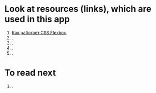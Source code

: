 # Look at resources (links), which are used in this app

1. [Как работает CSS Flexbox](https://tproger.ru/translations/how-css-flexbox-works/).
2. [](https://www.pluralsight.com/guides/load-and-render-json-data-into-react-components).
3. [](https://web.dev/add-manifest/).
4. [](https://ru.bem.info/methodology/quick-start/).
5. [](https://www.freecodecamp.org/news/css-naming-conventions-that-will-save-you-hours-of-debugging-35cea737d849/).

# To read next

1. [](https://docs.github.com/en/actions/learn-github-actions/understanding-github-actions).
